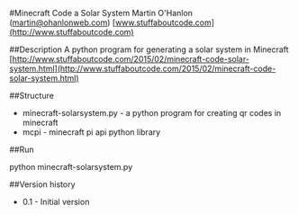 #Minecraft Code a Solar System
Martin O'Hanlon (martin@ohanlonweb.com)
[www.stuffaboutcode.com](http://www.stuffaboutcode.com)

##Description
A python program for generating a solar system in Minecraft [http://www.stuffaboutcode.com/2015/02/minecraft-code-solar-system.html](http://www.stuffaboutcode.com/2015/02/minecraft-code-solar-system.html)

##Structure
* minecraft-solarsystem.py - a python program for creating qr codes in minecraft
* mcpi - minecraft pi api python library

##Run

python minecraft-solarsystem.py

##Version history
* 0.1 - Initial version

